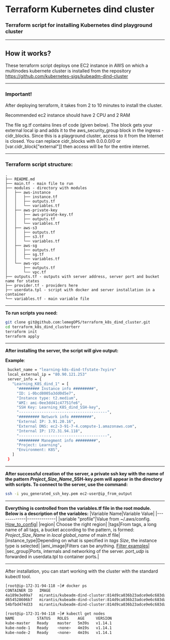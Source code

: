 # Terraform Kubernetes dind cluster
### Terraform script for installing Kubernetes dind playground cluster

---
## How it works?

These terraform script deploys one EC2 instance in AWS on which a multinodes kubernete cluster is installed from the repository https://github.com/kubernetes-sigs/kubeadm-dind-cluster


---
### Important!
After deploying terraform, it takes from 2 to 10 minutes to install the cluster.

Recommended ec2 instance should have 2 CPU and 2 RAM

The file sg.tf contains lines of code (given below). The block gets your external local ip and adds it to the aws_security_group block in the ingress - cidr_blocks.
Since this is a playground cluster, access to it from the Internet is closed. You can replace cidr_blocks with 0.0.0.0/0 or [var.cidr_block["external"]] then access will be for the entire internet.


---
### Terraform script structure:
```
.
├── README.md
├── main.tf - main file to run
├── modules - directory with modules
│   ├── aws-instance 
│   │   ├── instance.tf
│   │   ├── outputs.tf
│   │   └── variables.tf
│   ├── aws-private-key
│   │   ├── aws-private-key.tf
│   │   ├── outputs.tf
│   │   └── variables.tf
│   ├── aws-s3
│   │   ├── outputs.tf
│   │   ├── s3.tf
│   │   └── variables.tf
│   ├── aws-sg
│   │   ├── outputs.tf
│   │   ├── sg.tf
│   │   └── variables.tf
│   └── aws-vpc
│       ├── outputs.tf
│       └── vpc.tf
├── outputs.tf - outputs with server address, server port and bucket name for states
├── provider.tf - providers here
├── userdata.tpl - script with docker and server installation in a container
└── variables.tf - main variable file
```


---
**To run scripts you need:**
```bash
git clone git@github.com:lemegOPS/terraform_k8s_dind_cluster.git
cd terraform_k8s_dind_clusterterr   
terraform init
terraform apply
```


---
**After installing the server, the script will give output:**

**Example**:
```bash
 bucket_name = "learning-k8s-dind-tfstate-7xyire"
 local_external_ip = "80.90.121.253"
 server_info = {
   "Learning_K8S_dind_1" = [
     "######### Instance info #########",
     "ID: i-0bcd8005a3dd0d5e7",
     "Instance type: t2.medium",
     "AMI: ami-0ee3dd41c47751fe6",
     "SSH Key: Learning_K8S_dind_SSH-key",
     "---------------------------------------",
     "######### Network info #########",
     "External IP: 3.91.20.16",
     "External DNS: ec2-3-91-7-4.compute-1.amazonaws.com",
     "Internal IP: 172.31.94.118",
     "---------------------------------------",
     "######### Manegment info #########",
     "Project: Learning",
     "Environment: K8S",
   ]
 }
```


---
**After successful creation of the server, a private ssh key with the name of the pattern *Project_Size_Name*_SSH-key.pem will appear in the directory with scripts. To connect to the server, use the command:**
```bash
ssh -i you_generated_ssh_key.pem ec2-user@ip_from_output
```


---
**Everything is controlled from the variables.tf file in the root module.**
**Below is a description of the variables:**
|Variable Name|Variable Value|
|-------------|--------------|
|variable "profile"|Value from ~/.aws/config. [How_to_config](https://docs.aws.amazon.com/cli/latest/userguide/getting-started-quickstart.html#getting-started-quickstart-new-command)|
|region| Choose the right region|
|tags|From tags, a long name of all tags, a bucket according to the pattern, is formed: *Project_Size_Name* in *local* *global_name* of main.tf file|
|instance_type|Depending on what is specified in *tags* *Size*, the instance type is selected|
|ami_image|Filters can be anything. [Filter examples](https://registry.terraform.io/providers/hashicorp/aws/latest/docs/data-sources/ami)|
|sec_group|Ports, internals and networking of the server. *port_udp* is forwarded in userdata.tpl to container ports.|


---
After installation, you can start working with the cluster with the standard kubectl tool.
```bash
[root@ip-172-31-94-118 ~]# docker ps
CONTAINER ID   IMAGE                                                                          COMMAND                  CREATED         STATUS         PORTS                       NAMES
4a189e3e09a7   mirantis/kubeadm-dind-cluster:814d9ca036b23adce9e6c683da532e8037820119-v1.14   "/sbin/dind_init sys…"   2 minutes ago   Up 2 minutes   8080/tcp                    kube-node-2
d654528606b7   mirantis/kubeadm-dind-cluster:814d9ca036b23adce9e6c683da532e8037820119-v1.14   "/sbin/dind_init sys…"   2 minutes ago   Up 2 minutes   8080/tcp                    kube-node-1
54bfbd474d33   mirantis/kubeadm-dind-cluster:814d9ca036b23adce9e6c683da532e8037820119-v1.14   "/sbin/dind_init sys…"   4 minutes ago   Up 4 minutes   127.0.0.1:32768->8080/tcp   kube-master
```

```bash
[root@ip-172-31-94-118 ~]# kubectl get nodes
NAME          STATUS   ROLES    AGE     VERSION
kube-master   Ready    master   5m39s   v1.14.1
kube-node-1   Ready    <none>   4m19s   v1.14.1
kube-node-2   Ready    <none>   4m19s   v1.14.1
```
